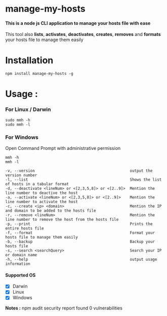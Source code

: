 
# manage-my-hosts

#### This is a node js CLI application to manage your hosts file with ease

 This tool also **lists**, **activates**, **deactivates**, **creates**, **removes** and **formats** your hosts file to manage them easily

# Installation

```
npm install manage-my-hosts -g
```

# Usage :
### For Linux / Darwin
```
sudo mmh -h
sudo mmh -l
```
### For Windows
Open Command Prompt with administrative permission
```
mmh -h
mmh -l
```

```
-v, --version                                          output the version number
-l, --list                                             Shows the list of hosts in a tabular format
-d, --deactivate <lineNum> or <[2,3,5,8]> or <[2..9]>  Mention the line number to deactive the host
-a, --activate <lineNum> or <[2,3,5,8]> or <[2..9]>    Mention the line number to activate the host
-c, --create <ip> <domain>                             Mention the IP and domain to be added to the hosts file
-r, --remove <lineNum>                                 Mention the line number to remove the host from the hosts file
-p, --print                                            Prints the entire hosts file
-f, --format                                           Format your hosts file to manage them easily
-b, --backup                                           Backup your hosts file
-s, --search <searchQuery>                             Search your IP or domain name
-h, --help                                             output usage information
```

#### Supported OS
 - [x] Darwin
 - [x] Linux
 - [x] Windows

**Notes :**
npm audit security report
found 0 vulnerabilities